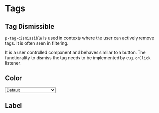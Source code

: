 # Tags

<TableOfContents></TableOfContents>

## Tag Dismissible

`p-tag-dismissible` is used in contexts where the user can actively remove tags. It is often seen in filtering.  

It is a user controlled component and behaves similar to a button. The functionality to dismiss the tag needs to be implemented by e.g. `onClick` listener.  


## Color

<Playground :markup="colorMarkup" :config="{ ...config, colorScheme: backgroundColor }">
  <select v-model="backgroundColor" aria-label="Select background color">
    <option disabled>Select background color</option>
    <option value="default">Default</option>
    <option value="surface">Surface</option>
  </select>
</Playground>

## Label

<Playground :markup="label" :config="config"></Playground>

<script lang="ts">
import Vue from 'vue';
import Component from 'vue-class-component'; 
import { TAG_DISMISSIBLE_COLOR } from "./tag-dismissible-utils"; 

@Component
export default class Code extends Vue {
  config = { spacing: 'inline' };
  backgroundColor = 'default';


  get colorMarkup(){
    return TAG_DISMISSIBLE_COLOR.map((color) => `<p-tag-dismissible color="${color}">Color ${color}</p-tag-dismissible>`).join('\n');
  };

  label = `<p-tag-dismissible label="Some label">Some content</p-tag-dismissible>`;

}
</script>